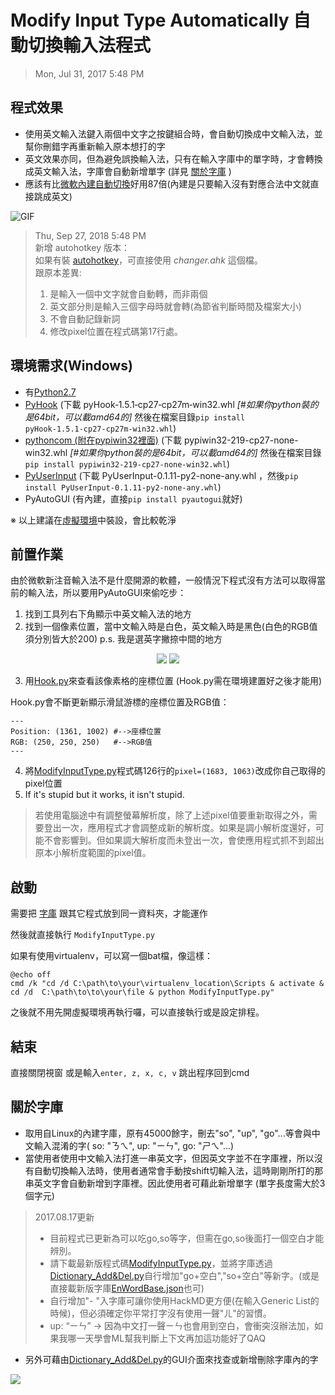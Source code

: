 Modify Input Type Automatically 自動切換輸入法程式
===

> Mon, Jul 31, 2017 5:48 PM

## 程式效果
- 使用英文輸入法鍵入兩個中文字之按鍵組合時，會自動切換成中文輸入法，並幫你刪錯字再重新輸入原本想打的字
- 英文效果亦同，但為避免誤換輸入法，只有在輸入字庫中的單字時，才會轉換成英文輸入法，字庫會自動新增單字 (詳見 [關於字庫](./README.md#關於字庫) )
- 應該有比[微軟內建自動切換](https://answers.microsoft.com/zh-hant/windows/forum/windows_10-ime/windows-10/cda818ad-1081-4165-89cd-6d43349c4b9a)好用87倍(內建是只要輸入沒有對應合法中文就直接跳成英文)
<!--
(內建是只要輸入沒有對應合法中文就直接跳成英文QQ)
-->

![GIF](http://i.imgur.com/s8SDrcZ.gif)

> Thu, Sep 27, 2018 5:48 PM  
> 新增 autohotkey 版本：  
> 如果有裝 [autohotkey](https://autohotkey.com/)，可直接使用 _changer.ahk_ 這個檔。  
> 跟原本差異: 
> 1. 是輸入一個中文字就會自動轉，而非兩個
> 2. 英文部分則是輸入三個字母時就會轉(為節省判斷時間及檔案大小)
> 3. 不會自動記錄新詞
> 4. 修改pixel位置在程式碼第17行處。

## 環境需求(Windows)
- 有[Python2.7](https://www.python.org/downloads/)
- [PyHook](http://www.lfd.uci.edu/~gohlke/pythonlibs/#pyhook)
(下載 pyHook‑1.5.1‑cp27‑cp27m‑win32.whl 
*[#如果你python裝的是64bit，可以載amd64的]*
然後在檔案目錄`pip install pyHook‑1.5.1‑cp27‑cp27m‑win32.whl`)
- [pythoncom (附在pypiwin32裡面)](https://pypi.python.org/pypi/pypiwin32/219)
(下載 pypiwin32-219-cp27-none-win32.whl
*[#如果你python裝的是64bit，可以載amd64的]*
然後在檔案目錄`pip install pypiwin32-219-cp27-none-win32.whl`)
- [PyUserInput](https://pypi.python.org/pypi/PyUserInput/)
(下載 PyUserInput-0.1.11-py2-none-any.whl ，然後`pip install PyUserInput-0.1.11-py2-none-any.whl`)
- PyAutoGUI
(有內建，直接`pip install pyautogui`就好)
<!--
- requests
(有內建，直接`pip install requests`就好)
-->
※ 以上建議在[虛擬環境](https://hackmd.io/s/HycT9L68W)中裝設，會比較乾淨

## 前置作業
由於微軟新注音輸入法不是什麼開源的軟體，一般情況下程式沒有方法可以取得當前的輸入法，所以要用PyAutoGUI來偷吃步：

1. 找到工具列右下角顯示中英文輸入法的地方
2. 找到一個像素位置，當中文輸入時是白色，英文輸入時是黑色(白色的RGB值須分別皆大於200)
p.s. 我是選英字撇捺中間的地方

<center class="half">
<img src="https://i.imgur.com/S4X7hl3.png">
<img src="https://i.imgur.com/Sj8buTE.png">
</center>

3. 用[Hook.py](https://github.com/voidism/Modify-Input-Type-Automatically/blob/master/Hook.py)來查看該像素格的座標位置
    (Hook.py需在環境建置好之後才能用)
    
Hook.py會不斷更新顯示滑鼠游標的座標位置及RGB值：
```
---
Position: (1361, 1002) #-->座標位置
RGB: (250, 250, 250)   #-->RGB值
---
```
4. 將[ModifyInputType.py](https://github.com/voidism/Modify-Input-Type-Automatically/blob/master/ModifyInputType.py)程式碼126行的`pixel=(1683, 1063)`改成你自己取得的pixel位置
5. If it's stupid but it works, it isn't stupid.


>若使用電腦途中有調整螢幕解析度，除了上述pixel值要重新取得之外，需要登出一次，應用程式才會調整成新的解析度。如果是調小解析度還好，可能不會影響到。但如果調大解析度而未登出一次，會使應用程式抓不到超出原本小解析度範圍的pixel值。


## 啟動
需要把 [字庫](https://github.com/voidism/Modify-Input-Type-Automatically/blob/master/EnWordBase.json) 跟其它程式放到同一資料夾，才能運作

然後就直接執行 `ModifyInputType.py`

如果有使用virtualenv，可以寫一個bat檔，像這樣：
```dockerfile=
@echo off
cmd /k "cd /d C:\path\to\your\virtualenv_location\Scripts & activate & cd /d  C:\path\to\to\your\file & python ModifyInputType.py"
```
之後就不用先開虛擬環境再執行囉，可以直接執行或是設定排程。

## 結束

直接關閉視窗
或是輸入`enter, z, x, c, v` 跳出程序回到cmd

## 關於字庫
- 取用自Linux的內建字庫，原有45000餘字，刪去"so", "up", "go"...等會與中文輸入混淆的字( so: "ㄋㄟ", up: "ㄧㄣ", go: "ㄕㄟ"...)
- 當使用者使用中文輸入法打進一串英文字，但因英文字並不在字庫裡，所以沒有自動切換輸入法時，使用者通常會手動按shift切輸入法，這時剛剛所打的那串英文字會自動新增到字庫裡。因此使用者可藉此新增單字 (單字長度需大於3個字元)
>
>2017.08.17更新
>- 目前程式已更新為可以吃go,so等字，但需在go,so後面打一個空白才能辨別。
>- 請下載最新版程式碼[ModifyInputType.py](https://github.com/voidism/Modify-Input-Type-Automatically/blob/master/ModifyInputType.py)，並將字庫透過[Dictionary_Add&Del.py](https://github.com/voidism/Modify-Input-Type-Automatically/blob/master/Dictionary_Add%26Del.py)自行增加"go+空白","so+空白"等新字。(或是直接載新版字庫[EnWordBase.json](https://github.com/voidism/Modify-Input-Type-Automatically/blob/master/EnWordBase.json)也可)
>- 自行增加"- "入字庫可讓你使用HackMD更方便(在輸入Generic List的時候)，但必須確定你平常打字沒有使用一聲"ㄦ"的習慣。
>- up: “ㄧㄣ” -> 因為中文打一聲ㄧㄣ也會用到空白，會衝突沒辦法加，如果我哪一天學會ML幫我判斷上下文再加這功能好了QAQ
>
- 另外可藉由[Dictionary_Add&Del.py](https://github.com/voidism/Modify-Input-Type-Automatically/blob/master/Dictionary_Add%26Del.py)的GUI介面來找查或新增刪除字庫內的字

![](http://i.imgur.com/mxGEGIZ.gif)

